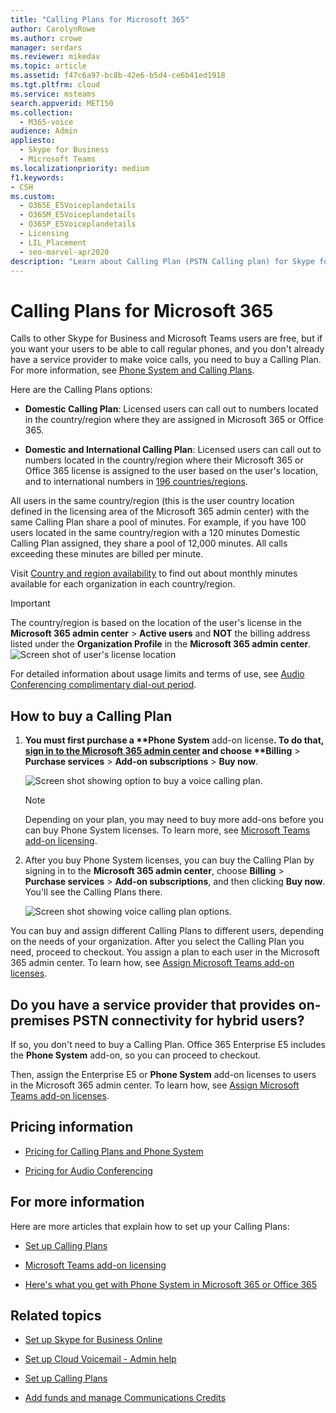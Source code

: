 ```yaml
---
title: "Calling Plans for Microsoft 365"
author: CarolynRowe
ms.author: crowe
manager: serdars
ms.reviewer: mikedav
ms.topic: article
ms.assetid: f47c6a97-bc8b-42e6-b5d4-ce6b41ed1918
ms.tgt.pltfrm: cloud
ms.service: msteams
search.appverid: MET150
ms.collection: 
  - M365-voice
audience: Admin
appliesto: 
  - Skype for Business
  - Microsoft Teams
ms.localizationpriority: medium
f1.keywords:
- CSH
ms.custom: 
  - O365E_E5Voiceplandetails
  - O365M_E5Voiceplandetails
  - O365P_E5Voiceplandetails
  - Licensing
  - LIL_Placement
  - seo-marvel-apr2020
description: "Learn about Calling Plan (PSTN Calling plan) for Skype for business options and how to get licenses for your organization. "
---
```


# Calling Plans for Microsoft 365

Calls to other Skype for Business and Microsoft Teams users are free, but if you want your users to be able to call regular phones, and you don't already have a service provider to make voice calls, you need to buy a Calling Plan. For more information, see [Phone System and Calling Plans](calling-plan-landing-page.md).
  
Here are the Calling Plans options:
  
- **Domestic Calling Plan**: Licensed users can call out to numbers located in the country/region where they are assigned in Microsoft 365 or Office 365.
    
- **Domestic and International Calling Plan**: Licensed users can call out to numbers located in the country/region where their Microsoft 365 or Office 365 license is assigned to the user based on the user's location, and to international numbers in [196 countries/regions](country-and-region-availability-for-audio-conferencing-and-calling-plans/users-can-make-outbound-calls-to-these-countries-and-regions.md).

All users in the same country/region (this is the user country location defined in the licensing area of the Microsoft 365 admin center) with the same Calling Plan share a pool of minutes. For example, if you have 100 users located in the same country/region with a 120 minutes Domestic Calling Plan assigned, they share a pool of 12,000 minutes. All calls exceeding these minutes are billed per minute.
    
Visit [Country and region availability](country-and-region-availability-for-audio-conferencing-and-calling-plans/country-and-region-availability-for-audio-conferencing-and-calling-plans.md) to find out about monthly minutes available for each organization in each country/region.
  
> [!IMPORTANT]
> The country/region is based on the location of the user's license in the **Microsoft 365 admin center** > **Active users** and **NOT** the billing address listed under the **Organization Profile** in the **Microsoft 365 admin center**.   
![Screen shot of user's license location](media/cc1e16d1-8a5e-43e0-99a3-dc991efdfbab.png)
  
For detailed information about usage limits and terms of use, see [Audio Conferencing complimentary dial-out period](complimentary-dial-out-period.md).
  
## How to buy a Calling Plan

1. <strong>You must first purchase a **Phone System</strong> add-on license<strong>. To do that, [sign in to the Microsoft 365 admin center](https://portal.office.com/adminportal/home?add=sub&amp;adminportal=1#/catalog) and choose **Billing</strong> > **Purchase services** > **Add-on subscriptions** > **Buy now**.
    
    ![Screen shot showing option to buy a voice calling plan.](media/5893fca0-292c-4cdf-9b43-c507a8b44b74.png)
  
    > [!NOTE]
    > Depending on your plan, you may need to buy more add-ons before you can buy Phone System licenses. To learn more, see [Microsoft Teams add-on licensing](./teams-add-on-licensing/microsoft-teams-add-on-licensing.md).
  
2. After you buy Phone System licenses, you can buy the Calling Plan by signing in to the **Microsoft 365 admin center**, choose **Billing** > **Purchase services** > **Add-on subscriptions**, and then clicking **Buy now**. You'll see the Calling Plans there.
    
    ![Screen shot showing voice calling plan options.](media/ab2d6dce-56eb-4bbc-ac1a-430b0c065d18.png)
  
You can buy and assign different Calling Plans to different users, depending on the needs of your organization. After you select the Calling Plan you need, proceed to checkout. You assign a plan to each user in the Microsoft 365 admin center. To learn how, see [Assign Microsoft Teams add-on licenses](./teams-add-on-licensing/microsoft-teams-add-on-licensing.md).
  
## Do you have a service provider that provides on-premises PSTN connectivity for hybrid users?

If so, you don't need to buy a Calling Plan. Office 365 Enterprise E5 includes the **Phone System** add-on, so you can proceed to checkout.
  
Then, assign the Enterprise E5 or **Phone System** add-on licenses to users in the Microsoft 365 admin center. To learn how, see [Assign Microsoft Teams add-on licenses](./teams-add-on-licensing/microsoft-teams-add-on-licensing.md).
  
## Pricing information

- [Pricing for Calling Plans and Phone System](https://www.microsoft.com/microsoft-365/microsoft-teams/voice-calling)
    
- [Pricing for Audio Conferencing](https://www.microsoft.com/microsoft-365/microsoft-teams/online-meetings)
    
## For more information

Here are more articles that explain how to set up your Calling Plans:
  
- [Set up Calling Plans](set-up-calling-plans.md)
    
- [Microsoft Teams add-on licensing](./teams-add-on-licensing/microsoft-teams-add-on-licensing.md)
    
- [Here's what you get with Phone System in Microsoft 365 or Office 365](./here-s-what-you-get-with-phone-system.md)
    
   
## Related topics

- [Set up Skype for Business Online](/SkypeForBusiness/set-up-skype-for-business-online/set-up-skype-for-business-online)
    
- [Set up Cloud Voicemail - Admin help](set-up-phone-system-voicemail.md)
    
- [Set up Calling Plans](set-up-calling-plans.md)
    
- [Add funds and manage Communications Credits](add-funds-and-manage-communications-credits.md)
